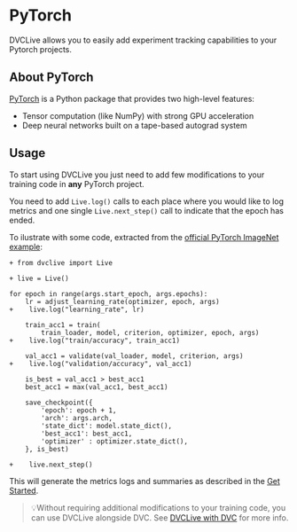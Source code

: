 # PyTorch

DVCLive allows you to easily add experiment tracking capabilities to your
Pytorch projects.

## About PyTorch

[PyTorch](https://pytorch.org/) is a Python package that provides two high-level
features:

- Tensor computation (like NumPy) with strong GPU acceleration
- Deep neural networks built on a tape-based autograd system

## Usage

To start using DVCLive you just need to add few modifications to your training
code in **any** PyTorch project.

You need to add `Live.log()` calls to each place where you would like to log
metrics and one single `Live.next_step()` call to indicate that the epoch has
ended.

To ilustrate with some code, extracted from the
[official PyTorch ImageNet example](https://github.com/pytorch/examples/blob/master/imagenet/main.py):

```git
+ from dvclive import Live

+ live = Live()

for epoch in range(args.start_epoch, args.epochs):
    lr = adjust_learning_rate(optimizer, epoch, args)
+    live.log("learning_rate", lr)

    train_acc1 = train(
        train_loader, model, criterion, optimizer, epoch, args)
+    live.log("train/accuracy", train_acc1)

    val_acc1 = validate(val_loader, model, criterion, args)
+    live.log("validation/accuracy", val_acc1)

    is_best = val_acc1 > best_acc1
    best_acc1 = max(val_acc1, best_acc1)

    save_checkpoint({
        'epoch': epoch + 1,
        'arch': args.arch,
        'state_dict': model.state_dict(),
        'best_acc1': best_acc1,
        'optimizer' : optimizer.state_dict(),
    }, is_best)

+    live.next_step()
```

This will generate the metrics logs and summaries as described in the
[Get Started](/docs/dvclive/get-started#outputs).

> 💡Without requiring additional modifications to your training code, you can
> use DVCLive alongside DVC. See
> [DVCLive with DVC](/doc/dvclive/dvclive-with-dvc) for more info.
